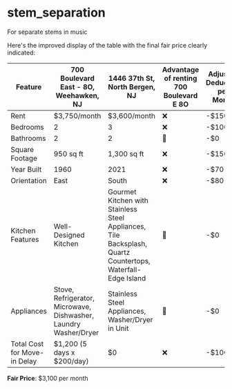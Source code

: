 # stem_separation
For separate stems in music


Here's the improved display of the table with the final fair price clearly indicated:

| Feature                           | 700 Boulevard East - 8O, Weehawken, NJ | 1446 37th St, North Bergen, NJ        | Advantage of renting 700 Boulevard E 8O | Adjusted Deduction per Month |
|-----------------------------------|----------------------------------------|---------------------------------------|-----------------------------------------|-----------------------------|
| Rent                              | $3,750/month                           | $3,600/month                          | ❌                                       | -$150                       |
| Bedrooms                          | 2                                      | 3                                     | ❌                                       | -$100                       |
| Bathrooms                         | 2                                      | 2                                     | 🟰                                       | -$0                         |
| Square Footage                    | 950 sq ft                              | 1,300 sq ft                           | ❌                                       | -$150                       |
| Year Built                        | 1960                                   | 2021                                  | ❌                                       | -$70                        |
| Orientation                       | East                                   | South                                 | ❌                                       | -$80                        |
| Kitchen Features                  | Well-Designed Kitchen                  | Gourmet Kitchen with Stainless Steel Appliances, Tile Backsplash, Quartz Countertops, Waterfall-Edge Island | 🟰                                       | -$0                         |
| Appliances                        | Stove, Refrigerator, Microwave, Dishwasher, Laundry Washer/Dryer | Stainless Steel Appliances, Washer/Dryer in Unit | 🟰                                       | -$0                         |
| Total Cost for Move-in Delay      | $1,200 (5 days x $200/day)             | $0                                    | ❌                                       | -$100                       |

**Fair Price**: $3,100 per month
